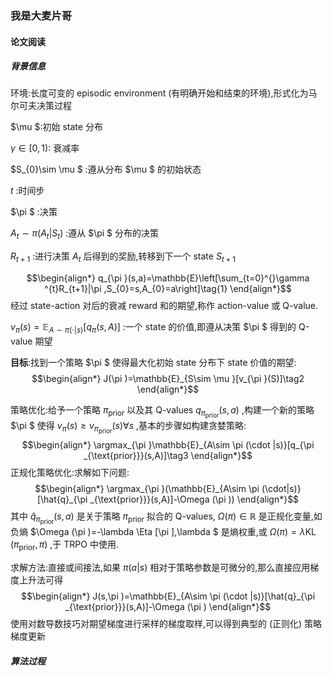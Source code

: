 ### 我是大麦片哥

#### 论文阅读

##### 背景信息

环境:长度可变的 episodic environment (有明确开始和结束的环境),形式化为马尔可夫决策过程

 $\mu $:初始 state 分布

 $\gamma \in [0,1)$: 衰减率

 $S_{0}\sim \mu $ :遵从分布 $\mu $ 的初始状态

 $t$ :时间步

 $\pi $ :决策

 $A_{t}\sim \pi (A_{t}|S_{t})$ :遵从 $\pi $ 分布的决策

 $R_{t+1}$ :进行决策 $A_{t}$ 后得到的奖励,转移到下一个 state $S_{t+1}$ 

$$\begin{align*}
q_{\pi }(s,a)=\mathbb{E}\left[\sum_{t=0}^{}\gamma ^{t}R_{t+1}|\pi ,S_{0}=s,A_{0}=a\right]\tag{1}
\end{align*}$$ 经过 state-action 对后的衰减 reward 和的期望,称作 action-value 或 Q-value.

 $v_{\pi }(s)=\mathbb{E}_{A\sim \pi (\cdot |s)}[q_{\pi }(s,A)]$ :一个 state 的价值,即遵从决策 $\pi $ 得到的 Q-value 期望

**目标**:找到一个策略 $\pi $ 使得最大化初始 state 分布下 state 价值的期望:$$\begin{align*}
J(\pi )=\mathbb{E}_{S\sim \mu }[v_{\pi }(S)]\tag2
\end{align*}$$

策略优化:给予一个策略 $\pi _{\text{prior}}$ 以及其 Q-values $q_{\pi _{\text{prior}}}(s,a)$ ,构建一个新的策略 $\pi $ 使得 $v_{\pi }(s)\ge v_{\pi _{\text{prior}}}(s)\forall s$ ,基本的步骤如构建贪婪策略:$$\begin{align*}
\argmax_{\pi }\mathbb{E}_{A\sim \pi (\cdot |s)}[q_{\pi _{\text{prior}}}(s,A)]\tag3
\end{align*}$$正规化策略优化:求解如下问题:$$\begin{align*}
\argmax_{\pi }(\mathbb{E}_{A\sim \pi (\cdot|s)}[\hat{q}_{\pi _{\text{prior}}}(s,A)]-\Omega (\pi ))
\end{align*}$$其中 $\hat{q}_{\pi _{\text{prior}}}(s,a)$ 是关于策略 $\pi _{\text{prior}}$ 拟合的 Q-values, $\Omega (\pi )\in \mathbb{R}$ 是正规化变量,如负熵 $\Omega (\pi )=-\lambda \Eta [\pi ],\lambda $ 是熵权重,或 $\Omega (\pi )=\lambda \operatorname{KL}(\pi _{\text{prior}},\pi )$ ,于 TRPO 中使用.

求解方法:直接或间接法,如果 $\pi (a|s)$ 相对于策略参数是可微分的,那么直接应用梯度上升法可得$$\begin{align*}
J(s,\pi )=\mathbb{E}_{A\sim \pi (\cdot |s)}[\hat{q}_{\pi _{\text{prior}}}(s,A)]-\Omega (\pi )
\end{align*}$$使用对数导数技巧对期望梯度进行采样的梯度取样,可以得到典型的 (正则化) 策略梯度更新

##### 算法过程

